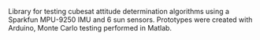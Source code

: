 Library for testing cubesat attitude determination algorithms using a Sparkfun MPU-9250 IMU and 6 sun sensors. Prototypes were created with Arduino, Monte Carlo testing performed in Matlab.
